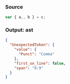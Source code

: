 ### Source
```js parse:stmt
var { a,, b } = c;
```

### Output: ast
```json
{
  "UnexpectedToken": {
    "value": {
      "Punct": "Comma"
    },
    "first_on_line": false,
    "span": "8:9"
  }
}
```
